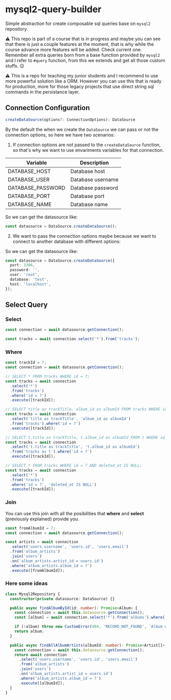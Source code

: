 # mysql2-query-builder

Simple abstraction for create composable sql queries base on `mysql2` repository.

⚠️ This repo is part of a course that is in progress and maybe you can see that there is just a couple features at the moment, that is why while the course advance more features will be added. Check current one. Remember all extra queries born from a base function provided by `mysql2` and I refer to `#query` function, from this we extends and get all those custom stuffs. 😉

⚠️ This is a repo for teaching my junior students and I recommend to use more powerful solution like a ORM. However you can use this that is ready for production, more for those legacy projects that use direct string sql commands in the persistance layer.

## Connection Configuration

```ts
createDataSource(options?: ConnectionOptions): DataSource
```

By the default the when we create the `DataSource` we can pass or not the connection options, so here we have two scenarios:

1. If connection options are not passed to the `createDataSource` function, so that's why we want to use envariments variables for that connection.

| Variable          | Description       |
| ----------------- | ----------------- |
| DATABASE_HOST     | Database host     |
| DATABASE_USER     | Database username |
| DATABASE_PASSWORD | Database password |
| DATABASE_PORT     | Database port     |
| DATABASE_NAME     | Database name     |

So we can get the datasource like:

```ts
const datasource = DataSource.createDataSource();
```

2. We want to pass the connection options maybe because we want to connect to another database with different options:

So we can get the datasource like:

```ts
const datasource = DataSource.createDataSource({
  port: 3306,
  password: '',
  user: 'root',
  database: 'test',
  host: 'localhost',
});
```

## Select Query

### Select

```ts
const connection = await datasource.getConnection();

const tracks = await connection.select('*').from('tracks');
```

### Where

```ts
const trackId = 7;
const connection = await datasource.getConnection();

// SELECT * FROM tracks WHERE id = 7;
const tracks = await connection
  .select('*')
  .from('tracks')
  .where('id = ?')
  .execute([trackId]);

// SELECT title as trackTitle, album_id as albumId FROM tracks WHERE id = 7;
const tracks = await connection
  .select('title as trackTitle', 'album_id as albumId')
  .from('tracks').where('id = ?')
  .execute([trackId]);

// SELECT t.title as trackTitle, t.album_id as albumId FROM t WHERE id = 7;
const tracks = await connection
  .select('t.title as trackTitle', 't.album_id as albumId')
  .from('tracks as t').where('id = ?')
  .execute([trackId]);

// SELECT * FROM tracks WHERE id = 7 AND deleted_at IS NULL;
const tracks = await connection
  .select('*')
  .from('tracks')
  .where('id = ?', 'deleted_at IS NULL')
  .execute([trackId]);
```

### Join

You can use this join with all the posibilities that **where** and **select** (previously explained) provide you.

```ts
const fromAlbumId = 7;
const connection = await datasource.getConnection();

const artists = await connection
  .select('users.username', 'users.id', 'users.email')
  .from('album_artists')
  .join('users')
  .on('album_artists.artist_id = users.id')
  .where('album_artists.album_id = ?')
  .execute([fromAlbumId]);
```

### Here some ideas

```ts
class Mysql2Repository {
  constructor(private datasource: DataSource) {}

  public async findAlbumById(id: number): Promise<Album> {
    const connection = await this.datasource.getConnection();
    const [album] = await connection.select('*').from('albums').where('id = ?').execute([id]);

    if (!album) throw new CustomError(404, 'RECORD_NOT_FOUND', `Album with id ${id} not found`);
    return album;
  }

  public async findAllAlbumArtists(albumId: number): Promise<Artist[]> {
    const connection = await this.datasource.getConnection();
    return await connection
      .select('users.username', 'users.id', 'users.email')
      .from('album_artists')
      .join('users')
      .on('album_artists.artist_id = users.id')
      .where('album_artists.album_id = ?')
      .execute([albumId]);
  }
}
```
